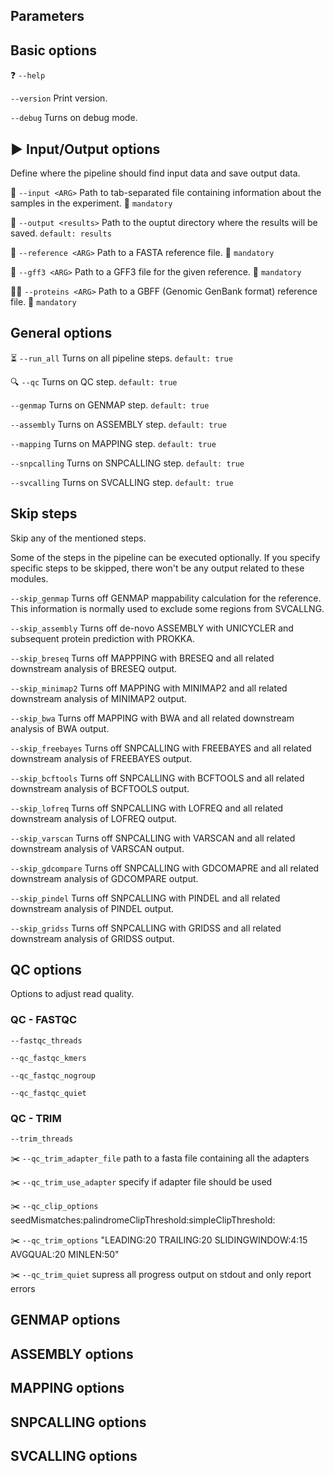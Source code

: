 ## Parameters

## Basic options

:question: `--help`

`--version` Print version.

`--debug` Turns on debug mode.

## :arrow_forward: Input/Output options

Define where the pipeline should find input data and save output data.

:pencil: `--input <ARG>` Path to tab-separated file containing information about the samples in the experiment. :pushpin: `mandatory`

:open_file_folder: `--output <results>` Path to the ouptut directory where the results will be saved. `default: results`

:notebook: `--reference <ARG>` Path to a FASTA reference file. :pushpin: `mandatory`

:dart: `--gff3 <ARG>` Path to a GFF3 file for the given reference. :pushpin: `mandatory`

:notebook::dart: `--proteins <ARG>` Path to a GBFF (Genomic GenBank format) reference file. :pushpin: `mandatory`

## General options

:hourglass_flowing_sand: `--run_all` Turns on all pipeline steps. `default: true` 

:mag: `--qc` Turns on QC step. `default: true`

`--genmap` Turns on GENMAP step. `default: true`

`--assembly` Turns on ASSEMBLY step. `default: true`

`--mapping` Turns on MAPPING step. `default: true`

`--snpcalling` Turns on SNPCALLING step. `default: true`

`--svcalling` Turns on SVCALLING step. `default: true`

## Skip steps

Skip any of the mentioned steps.

Some of the steps in the pipeline can be executed optionally. If you specify specific steps to be skipped, there won't be any output related to these modules.

`--skip_genmap` Turns off GENMAP mappability calculation for the reference. This information is normally used to exclude some regions from SVCALLNG.

`--skip_assembly` Turns off de-novo ASSEMBLY with UNICYCLER and subsequent protein prediction with PROKKA.

`--skip_breseq` Turns off MAPPPING with BRESEQ and all related downstream analysis of BRESEQ output.

`--skip_minimap2` Turns off MAPPING with MINIMAP2 and all related downstream analysis of MINIMAP2 output.

`--skip_bwa` Turns off MAPPING with BWA and all related downstream analysis of BWA output.

`--skip_freebayes` Turns off SNPCALLING with FREEBAYES and all related downstream analysis of FREEBAYES output.

`--skip_bcftools` Turns off SNPCALLING with BCFTOOLS and all related downstream analysis of BCFTOOLS output.

`--skip_lofreq` Turns off SNPCALLING with LOFREQ and all related downstream analysis of LOFREQ output.

`--skip_varscan` Turns off SNPCALLING with VARSCAN and all related downstream analysis of VARSCAN output.

`--skip_gdcompare` Turns off SNPCALLING with GDCOMAPRE and all related downstream analysis of GDCOMPARE output.

`--skip_pindel` Turns off SNPCALLING with PINDEL and all related downstream analysis of PINDEL output.

`--skip_gridss` Turns off SNPCALLING with GRIDSS and all related downstream analysis of GRIDSS output.

## QC options

Options to adjust read quality.

### QC - FASTQC

`--fastqc_threads` 

`--qc_fastqc_kmers` 

`--qc_fastqc_nogroup`

`--qc_fastqc_quiet`

### QC - TRIM

`--trim_threads`

:scissors: `--qc_trim_adapter_file` path to a fasta file containing all the adapters

:scissors: `--qc_trim_use_adapter` specify if adapter file should be used

:scissors: `--qc_clip_options` seedMismatches:palindromeClipThreshold:simpleClipThreshold:

:scissors: `--qc_trim_options` "LEADING:20 TRAILING:20 SLIDINGWINDOW:4:15 AVGQUAL:20 MINLEN:50"

:scissors: `--qc_trim_quiet` supress all progress output on stdout and only report errors

## GENMAP options

## ASSEMBLY options

## MAPPING options

## SNPCALLING options

## SVCALLING options

